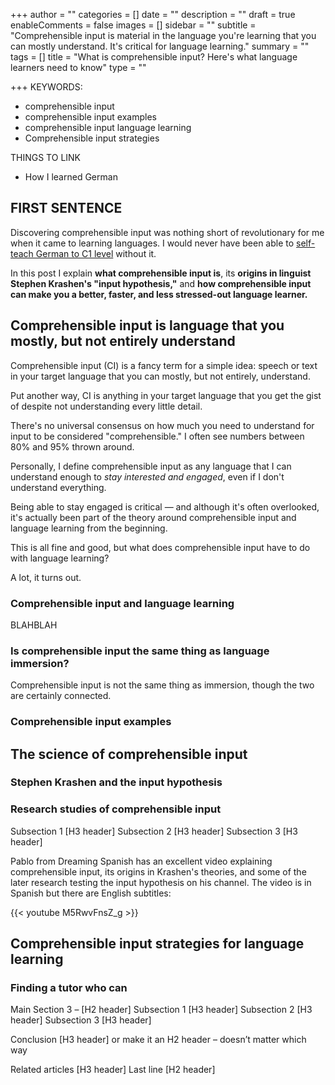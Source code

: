 +++
author = ""
categories = []
date = ""
description = ""
draft = true
enableComments = false
images = []
sidebar = ""
subtitle = "Comprehensible input is material in the language you're learning that you can mostly understand. It's critical for language learning."
summary = ""
tags = []
title = "What is comprehensible input? Here's what language learners need to know"
type = ""

+++
KEYWORDS:

* comprehensible input
* comprehensible input examples
* comprehensible input language learning
* Comprehensible input strategies

THINGS TO LINK

* How I learned German

## FIRST SENTENCE

Discovering comprehensible input was nothing short of revolutionary for me when it came to learning languages. I would never have been able to [self-teach German to C1 level](https://www.monoglotanxiety.com/blog/how-i-learned-german-to-c1-using-immersion-despite-being-busy-and-disorganized/) without it.

In this post I explain **what comprehensible input is**, its **origins in linguist Stephen Krashen's "input hypothesis,"** and **how comprehensible input can make you a better, faster, and less stressed-out language learner.**

## Comprehensible input is language that you mostly, but not entirely understand

Comprehensible input (CI) is a fancy term for a simple idea: speech or text in your target language that you can mostly, but not entirely, understand.

Put another way, CI is anything in your target language that you get the gist of despite not understanding every little detail.

There's no universal consensus on how much you need to understand for input to be considered "comprehensible." I often see numbers between 80% and 95% thrown around.

Personally, I define comprehensible input as any language that I can understand enough to _stay interested and engaged_, even if I don't understand everything.

Being able to stay engaged is critical — and although it's often overlooked, it's  actually been part of the theory around comprehensible input and language learning from the beginning.

This is all fine and good, but what does comprehensible input have to do with language learning?

A lot, it turns out.

### Comprehensible input and language learning

BLAHBLAH

### Is comprehensible input the same thing as language immersion?

Comprehensible input is not the same thing as immersion, though the two are certainly connected.

### Comprehensible input examples

## The science of comprehensible input

### Stephen Krashen and the input hypothesis

### Research studies of comprehensible input

Subsection 1 \[H3 header\] Subsection 2 \[H3 header\] Subsection 3 \[H3 header\]

Pablo from Dreaming Spanish has an excellent video explaining comprehensible input, its origins in Krashen's theories, and some of the later research testing the input hypothesis on his channel. The video is in Spanish but there are English subtitles:

{{< youtube M5RwvFnsZ_g >}}

## Comprehensible input strategies for language learning

### Finding a tutor who can

Main Section 3 – \[H2 header\] Subsection 1 \[H3 header\] Subsection 2 \[H3 header\] Subsection 3 \[H3 header\]

Conclusion \[H3 header\] or make it an H2 header – doesn’t matter which way

Related articles \[H3 header\] Last line \[H2 header\]